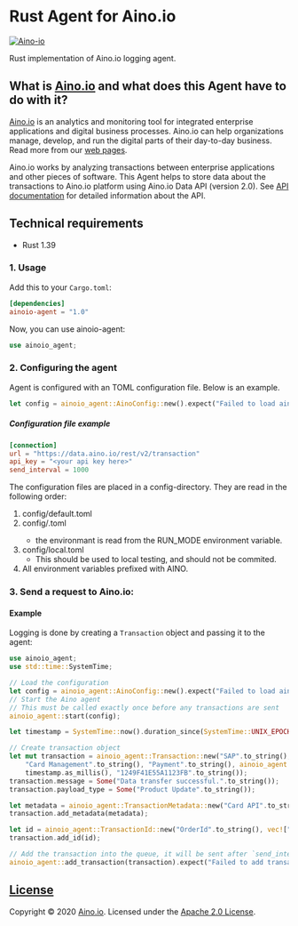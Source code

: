 # Rust Agent for Aino.io

[![Aino-io](https://circleci.com/gh/Aino-io/aino-agent-rust.svg?style=shield&circle-token=560dca0ca6f4535ca07361caaa11809bdbdf85e8)](https://app.circleci.com/pipelines/github/Aino-io/aino-agent-rust)

Rust implementation of Aino.io logging agent.

## What is [Aino.io](http://aino.io) and what does this Agent have to do with it?

[Aino.io](http://aino.io) is an analytics and monitoring tool for integrated enterprise applications and digital
business processes. Aino.io can help organizations manage, develop, and run the digital parts of their day-to-day
business. Read more from our [web pages](http://aino.io).

Aino.io works by analyzing transactions between enterprise applications and other pieces of software.
This Agent helps to store data about the transactions to Aino.io platform using Aino.io Data API (version 2.0).
See [API documentation](http://www.aino.io/api) for detailed information about the API.

## Technical requirements
* Rust 1.39

### 1. Usage

Add this to your `Cargo.toml`:

```toml
[dependencies]
ainoio-agent = "1.0"
```

Now, you can use ainoio-agent:

```rust
use ainoio_agent;
```

### 2. Configuring the agent
Agent is configured with an TOML configuration file. Below is an example.

```rust
let config = ainoio_agent::AinoConfig::new().expect("Failed to load aino configuration");
```

##### Configuration file example
```toml
[connection]
url = "https://data.aino.io/rest/v2/transaction"
api_key = "<your api key here>"
send_interval = 1000
```

The configuration files are placed in a config-directory. They are read in the following order:
1. config/default.toml
2. config/<environment>.toml
    * the environmant is read from the RUN_MODE environment variable.
3. config/local.toml
    * This should be used to local testing, and should not be commited.
4. All environment variables prefixed with AINO.

### 3. Send a request to Aino.io:

#### Example
Logging is done by creating a `Transaction` object and passing it to the agent:
```rust
use ainoio_agent;
use std::time::SystemTime;

// Load the configuration
let config = ainoio_agent::AinoConfig::new().expect("Failed to load aino configuration");
// Start the Aino agent
// This must be called exactly once before any transactions are sent
ainoio_agent::start(config);

let timestamp = SystemTime::now().duration_since(SystemTime::UNIX_EPOCH).unwrap();

// Create transaction object
let mut transaction = ainoio_agent::Transaction::new("SAP".to_string(),
    "Card Management".to_string(), "Payment".to_string(), ainoio_agent::Status::Success,
    timestamp.as_millis(), "1249F41E55A1123FB".to_string());
transaction.message = Some("Data transfer successful.".to_string());
transaction.payload_type = Some("Product Update".to_string());

let metadata = ainoio_agent::TransactionMetadata::new("Card API".to_string(), "https://somecardsystem.com".to_string());
transaction.add_metadata(metadata);

let id = ainoio_agent::TransactionId::new("OrderId".to_string(), vec!["123456".to_string(), "xxasd".to_string()]);
transaction.add_id(id);

// Add the transaction into the queue, it will be sent after `send_interval' has elapsed at the latests
ainoio_agent::add_transaction(transaction).expect("Failed to add transaction to the send queue.");
```

## [License](LICENSE)

Copyright &copy; 2020 [Aino.io](http://aino.io). Licensed under the [Apache 2.0 License](LICENSE).
